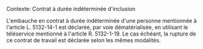 Contexte: Contrat à durée indéterminée d'inclusion

L'embauche en contrat à durée indéterminée d'une personne mentionnée à l'article L. 5132-14-1 est déclarée, par voie dématérialisée, en utilisant le téléservice mentionné à l'article R. 5132-1-19. Le cas échéant, la rupture de ce contrat de travail est déclarée selon les mêmes modalités.